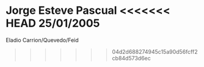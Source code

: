 Jorge Esteve Pascual
<<<<<<< HEAD
25/01/2005
=======
Eladio Carrion/Quevedo/Feid
>>>>>>> 04d2d688274945c15a90d56fcff2cb84d573d6ec
